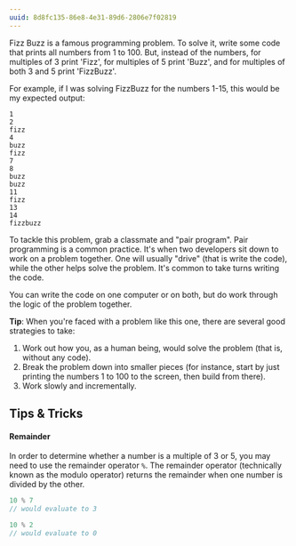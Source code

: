 ```yaml
---
uuid: 8d8fc135-86e8-4e31-89d6-2806e7f02819
---
```


Fizz Buzz is a famous programming problem. To solve it, write some code that prints all numbers from 1 to 100. But, instead of the numbers, for multiples of 3 print 'Fizz', for multiples of 5 print 'Buzz', and for multiples of both 3 and 5 print 'FizzBuzz'.

For example, if I was solving FizzBuzz for the numbers 1-15, this would be my expected output:

```
1
2
fizz
4
buzz
fizz
7
8
buzz
buzz
11
fizz
13
14
fizzbuzz
```

To tackle this problem, grab a classmate and "pair program". Pair programming is a common practice. It's when two developers sit down to work on a problem together. One will usually "drive" (that is write the code), while the other helps solve the problem. It's common to take turns writing the code.

You can write the code on one computer or on both, but do work through the logic of the problem together.

**Tip**: When you're faced with a problem like this one, there are several good strategies to take:

1. Work out how you, as a human being, would solve the problem (that is, without any code).
2. Break the problem down into smaller pieces (for instance, start by just printing the numbers 1 to 100 to the screen, then build from there).
3. Work slowly and incrementally.

## Tips & Tricks

#### Remainder

In order to determine whether a number is a multiple of 3 or 5, you may need to use the remainder operator `%`. The remainder operator (technically known as the modulo operator) returns the remainder when one number is divided by the other.

```javascript
10 % 7
// would evaluate to 3

10 % 2
// would evaluate to 0
```
